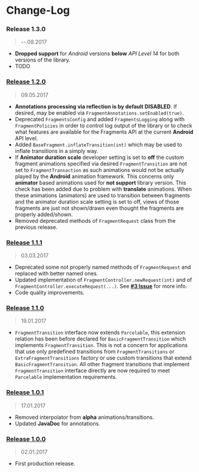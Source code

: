 Change-Log
===============

### Release 1.3.0 ###
> --.08.2017

- **Dropped support** for _Android_ versions **below** _API Level 14_ for both versions of the library.
- TODO

### [Release 1.2.0](https://github.com/universum-studios/android_fragments/releases/tag/1.2.0) ###
> 09.05.2017

- **Annotations processing via reflection is by default DISABLED**. If desired, may be enabled via
  `FragmentAnnotations.setEnabled(true)`.
- Deprecated `FragmentsConfig` and added `FragmentsLogging` along with `FragmentPolicies` in order
  to control log output of the library or to check what features are available for the Fragments
  API at the current **Android** API level.
- Added `BaseFragment.inflateTransition(int)` which may be used to inflate transitions in a simply way.
- If **Animator duration scale** developer setting is set to **off** the custom fragment animations
  specified via desired `FragmentTransition` are not set to `FragmentTransaction` as such animations
  would not be actually played by the **Android** animation framework. This concerns only **animator**
  based animations used for **not support** library version. This check has been added due to problem
  with **translate** animations. When these animations (animators) are used to transition between
  fragments and the animator duration scale setting is set to off, views of those fragments are just
  not shown/drawn even thought the fragments are properly added/shown.
- Removed deprecated methods of `FragmentRequest` class from the previous release.

### [Release 1.1.1](https://github.com/universum-studios/android_fragments/releases/tag/1.1.1) ###
> 03.03.2017

- Deprecated some not properly named methods of `FragmentRequest` and replaced with better named ones.
- Updated implementation of `FragmentController.newRequest(int)` and of `FragmentController.executeRequest(...)`.
  See **[#3 Issue](https://github.com/universum-studios/android_fragments/issues/3)** for more info.
- Code quality improvements.

### [Release 1.1.0](https://github.com/universum-studios/android_fragments/releases/tag/1.1.0) ###
> 19.01.2017

- `FragmentTransition` interface now extends `Parcelable`, this extension relation has been before
  declared for `BasicFragmentTransition` which implements `FragmentTransition`. This is not a concern
  for applications that use only predefined transitions from `FragmentTransitions` or `ExtraFragmentTransitions`
  factory or use custom transitions that extend `BasicFragmentTransition`. All other fragment transitions
  that implement `FragmentTransition` interface directly are now required to meet `Parcelable`
  implementation requirements.

### [Release 1.0.1](https://github.com/universum-studios/android_fragments/releases/tag/1.0.1) ###
> 17.01.2017

- Removed interpolator from **alpha** animations/transitions.
- Updated **JavaDoc** for annotations.

### [Release 1.0.0](https://github.com/universum-studios/android_fragments/releases/tag/1.0.0) ###
> 02.01.2017

- First production release.
